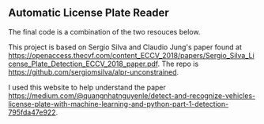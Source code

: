 ## Automatic License Plate Reader
The final code is a combination of the two resouces below.

This project is based on Sergio Silva and Claudio Jung's paper found at https://openaccess.thecvf.com/content_ECCV_2018/papers/Sergio_Silva_License_Plate_Detection_ECCV_2018_paper.pdf. The repo is https://github.com/sergiomsilva/alpr-unconstrained.

I used this website to help understand the paper https://medium.com/@quangnhatnguyenle/detect-and-recognize-vehicles-license-plate-with-machine-learning-and-python-part-1-detection-795fda47e922. 

